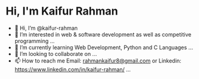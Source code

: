 # Hi, I'm Kaifur Rahman ![]()
- 👋 Hi, I’m @kaifur-rahman
- 👀 I’m interested in web & software development as well as competitive programming ...
- 🌱 I’m currently learning Web Development, Python and C Languages ...
- 💞️ I’m looking to collaborate on ...
- 📫 How to reach me Email: rahmankaifur8@gmail.com or Linkedin: https://www.linkedin.com/in/kaifur-rahman/ ...

<!---
kaifur-rahman/kaifur-rahman is a ✨ special ✨ repository because its `README.md` (this file) appears on your GitHub profile.
You can click the Preview link to take a look at your changes.
--->
